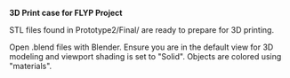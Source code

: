 **3D Print case for FLYP Project**

STL files found in Prototype2/Final/ are ready to prepare for 3D printing.

Open .blend files with Blender. Ensure you are in the default view for 3D modeling and viewport shading is set to "Solid". Objects are colored using "materials".
